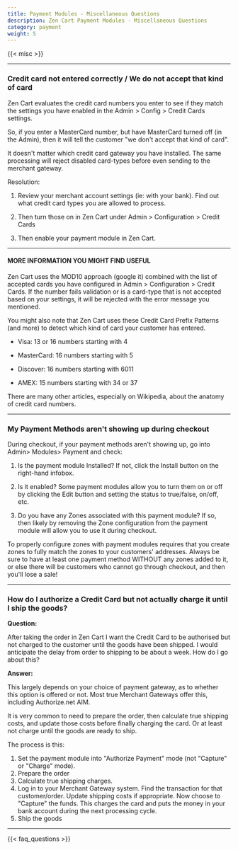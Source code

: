 ```yaml
---
title: Payment Modules - Miscellaneous Questions
description: Zen Cart Payment Modules - Miscellaneous Questions
category: payment
weight: 5
---
```


{{< misc >}} 

---
### Credit card not entered correctly / We do not accept that kind of card

Zen Cart evaluates the credit card numbers you enter to see if they match the settings you have enabled in the Admin > Config > Credit Cards settings.

So, if you enter a MasterCard number, but have MasterCard turned off (in the Admin), then it will tell the customer "we don't accept that kind of card".

It doesn't matter which credit card gateway you have installed.  The same processing will reject disabled card-types before even sending to the merchant gateway.

Resolution:

1. Review your merchant account settings (ie: with your bank). Find out what credit card types you are allowed to process.

2. Then turn those on in Zen Cart under Admin > Configuration > Credit Cards

3. Then enable your payment module in Zen Cart.

---

#### MORE INFORMATION YOU MIGHT FIND USEFUL
Zen Cart uses the MOD10 approach (google it) combined with the list of accepted cards you have configured in Admin > Configuration > Credit Cards. If the number fails validation or is a card-type that is not accepted based on your settings, it will be rejected with the error message you mentioned.

You might also note that Zen Cart uses these Credit Card Prefix Patterns (and more) to detect which kind of card your customer has entered.

* Visa: 13 or 16 numbers starting with 4

* MasterCard: 16 numbers starting with 5

* Discover: 16 numbers starting with 6011

* AMEX: 15 numbers starting with 34 or 37

There are many other articles, especially on Wikipedia, about the anatomy of credit card numbers.

--- 
### My Payment Methods aren't showing up during checkout

During checkout, if your payment methods aren't showing up, go into Admin> Modules> Payment and check:

1. Is the payment module Installed? If not, click the Install button on the right-hand infobox.

2. Is it enabled? Some payment modules allow you to turn them on or off by clicking the Edit button and setting the status to true/false, on/off, etc.

3. Do you have any Zones associated with this payment module? If so, then likely by removing the Zone configuration from the payment module will allow you to use it during checkout.

To properly configure zones with payment modules requires that you create zones to fully match the zones to your customers' addresses. Always be sure to have at least one payment method WITHOUT any zones added to it, or else there will be customers who cannot go through checkout, and then you'll lose a sale!


---
### How do I authorize a Credit Card but not actually charge it until I ship the goods?

**Question:**

After taking the order in Zen Cart I want the Credit Card to be authorised but not charged to the customer until the goods have been shipped.  I would anticipate the delay from order to shipping to be about a week. How do I go about this?

**Answer:**

This largely depends on your choice of payment gateway, as to whether this option is offered or not.  Most true Merchant Gateways offer this, including Authorize.net AIM.

It is very common to need to prepare the order, then calculate true shipping costs, and update those costs before finally charging the card.  Or at least not charge until the goods are ready to ship.

The process is this:
1. Set the payment module into "Authorize Payment" mode (not "Capture" or "Charge" mode).
2. Prepare the order
3. Calculate true shipping charges.
4. Log in to your Merchant Gateway system. Find the transaction for that customer/order.  Update shipping costs if appropriate.  Now choose to "Capture" the funds.  This charges the card and puts the money in your bank account during the next processing cycle.
5. Ship the goods


---
<!-- please keep this at the end --> 
{{< faq_questions >}}
